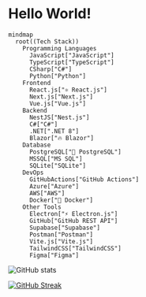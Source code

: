 # Hello World!

```mermaid
mindmap
  root((Tech Stack))
    Programming Languages
      JavaScript["JavaScript"]
      TypeScript["TypeScript"]
      CSharp["C#"]
      Python["Python"]
    Frontend
      React.js["⚛️ React.js"]
      Next.js["Next.js"]
      Vue.js["Vue.js"]
    Backend
      NestJS["Nest.js"]
      C#["C#"]
      .NET[".NET 8"]
      Blazor["🔥 Blazor"]
    Database
      PostgreSQL["🐘 PostgreSQL"]
      MSSQL["MS SQL"]
      SQLite["SQLite"]
    DevOps
      GitHubActions["GitHub Actions"]
      Azure["Azure"]
      AWS["AWS"]
      Docker["🐳 Docker"]
    Other Tools
      Electron["⚡ Electron.js"]
      GitHub["GitHub REST API"]
      Supabase["Supabase"]
      Postman["Postman"]
      Vite.js["Vite.js"]
      TailwindCSS["TailwindCSS"]
      Figma["Figma"]
```

![GitHub stats](https://github-readme-stats.vercel.app/api?username=sametcn99&show_icons=true&theme=dark)

[![GitHub Streak](https://github-readme-streak-stats.herokuapp.com?user=sametcn99&theme=dark&hide_border=true&border_radius=6&date_format=M%20j%5B%2C%20Y%5D)](https://git.io/streak-stats)
